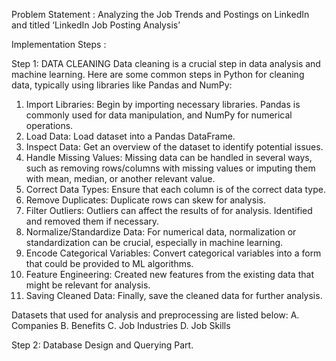 Problem Statement :
Analyzing the Job Trends and Postings on LinkedIn and titled ‘LinkedIn Job Posting Analysis’

Implementation Steps :

Step 1: DATA CLEANING
Data cleaning is a crucial step in data analysis and machine learning. Here are some common steps in Python for cleaning data, typically using libraries like Pandas and NumPy:

1. Import Libraries: Begin by importing necessary libraries. Pandas is commonly used for data manipulation, and NumPy for numerical operations.
2. Load Data: Load dataset into a Pandas DataFrame.
3. Inspect Data: Get an overview of the dataset to identify potential issues.
4. Handle Missing Values: Missing data can be handled in several ways, such as removing rows/columns with missing values or imputing them with mean, median, or another relevant value.
5. Correct Data Types: Ensure that each column is of the correct data type.
6. Remove Duplicates: Duplicate rows can skew for analysis.
7. Filter Outliers: Outliers can affect the results of for analysis. Identified and removed them if necessary.
8. Normalize/Standardize Data: For numerical data, normalization or standardization can be crucial, especially in machine learning.
9. Encode Categorical Variables: Convert categorical variables into a form that could be provided to ML algorithms.
10. Feature Engineering: Created new features from the existing data that might be relevant for analysis.
11. Saving Cleaned Data: Finally, save the cleaned data for further analysis.

Datasets that used for analysis and preprocessing  are listed below:
A. Companies
B. Benefits
C. Job Industries
D. Job Skills

Step 2: Database Design and Querying Part.

